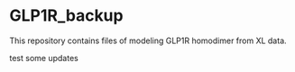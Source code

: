 # GLP1R_backup
This repository contains files of modeling GLP1R homodimer from XL data.

test some updates
